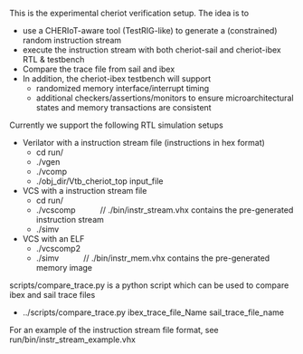 This is the experimental cheriot verification setup. The idea is to
  - use a CHERIoT-aware tool (TestRIG-like) to generate a (constrained) random instruction stream
  - execute the instruction stream with both cheriot-sail and cheriot-ibex RTL & testbench
  - Compare the trace file from sail and ibex
  - In addition, the cheriot-ibex testbench will support
    - randomized memory interface/interrupt timing
    - additional checkers/assertions/monitors to ensure microarchitectural states and memory transactions are consistent

Currently we support the following RTL simulation setups
  - Verilator with a instruction stream file (instructions in hex format)
    - cd run/
    - ./vgen
    - ./vcomp
    - ./obj_dir/Vtb_cheriot_top input_file
  - VCS with a instruction stream file
    - cd run/
    - ./vcscomp           &nbsp;&nbsp;&nbsp;&nbsp; &nbsp;&nbsp;&nbsp;&nbsp; // ./bin/instr_stream.vhx contains the pre-generated instruction stream
    - ./simv
  - VCS with an ELF
    - ./vcscomp2
    - ./simv              &nbsp;&nbsp;&nbsp;&nbsp; &nbsp;&nbsp;&nbsp;&nbsp; // ./bin/instr_mem.vhx contains the pre-generated memory image

scripts/compare_trace.py is a python script which can be used to compare ibex and sail trace files
  - ../scripts/compare_trace.py ibex_trace_file_Name sail_trace_file_name

For an example of the instruction stream file format, see run/bin/instr_stream_example.vhx
